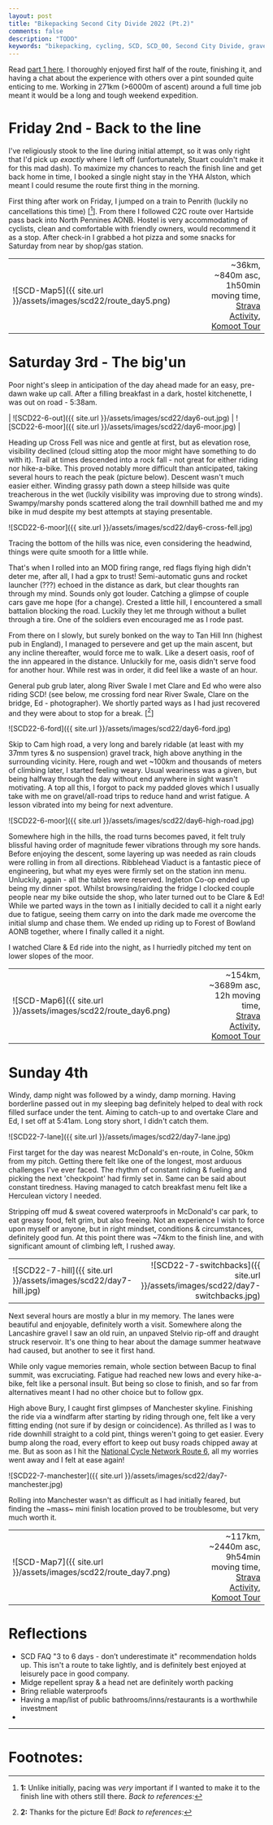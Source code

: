 ```yaml
---
layout: post
title: "Bikepacking Second City Divide 2022 (Pt.2)"
comments: false
description: "TODO"
keywords: "bikepacking, cycling, SCD, SCD_00, Second City Divide, gravel, Glasgow, Manchester, travel, leisure, 2022, Scotland, rough stuff, YHA Alston, Cross Fell, hike-a-bike, Tan Hill Inn, Cam high road, Ribblehead Viaduct, Forest of Bowland"
---
```


Read [part 1 here](http://tomaskul.github.io/2022/bikepacking-second-city-divide-pt1/). I thoroughly enjoyed first half of the route, finishing it, and having a chat about the experience with others over a pint sounded quite enticing to me. Working in 271km (>6000m of ascent) around a full time job meant it would be a long and tough weekend expedition.

# Friday 2nd - Back to the line
I've religiously stook to the line during initial attempt, so it was only right that I'd pick up _exactly_ where I left off (unfortunately, Stuart couldn't make it for this mad dash). To maximize my chances to reach the finish line and get back home in time, I booked a single night stay in the YHA Alston, which meant I could resume the route first thing in the morning.

First thing after work on Friday, I jumped on a train to Penrith (luckily no cancellations this time) [[^1]]. From there I followed C2C route over Hartside pass back into North Pennines AONB. Hostel is very accommodating of cyclists, clean and comfortable with friendly owners, would recommend it as a stop. After check-in I grabbed a hot pizza and some snacks for Saturday from near by shop/gas station.

| | |
| :--- | ---: |
| ![SCD-Map5]({{ site.url }}/assets/images/scd22/route_day5.png) | ~36km, ~840m asc,<br/> 1h50min moving time, <br/> [Strava Activity](https://www.strava.com/activities/7743490408), [Komoot Tour](https://www.komoot.com/tour/912619608)|

# Saturday 3rd - The big'un
Poor night's sleep in anticipation of the day ahead made for an easy, pre-dawn wake up call. After a filling breakfast in a dark, hostel kitchenette, I was out on road - 5:38am.

| ![SCD22-6-out]({{ site.url }}/assets/images/scd22/day6-out.jpg) | ![SCD22-6-moor]({{ site.url }}/assets/images/scd22/day6-moor.jpg) |

Heading up Cross Fell was nice and gentle at first, but as elevation rose, visibility declined (cloud sitting atop the moor might have something to do with it). Trail at times descended into a rock fall - not great for either riding nor hike-a-bike. This proved notably more difficult than anticipated, taking several hours to reach the peak (picture below). Descent wasn't much easier either. Winding grassy path down a steep hillside was quite treacherous in the wet (luckily visibility was improving due to strong winds). Swampy/marshy ponds scattered along the trail downhill bathed me and my bike in mud despite my best attempts at staying presentable.

![SCD22-6-moor]({{ site.url }}/assets/images/scd22/day6-cross-fell.jpg)

Tracing the bottom of the hills was nice, even considering the headwind, things were quite smooth for a little while. 

That's when I rolled into an MOD firing range, red flags flying high didn't deter me, after all, I had a gpx to trust! Semi-automatic guns and rocket launcher (???) echoed in the distance as dark, but clear thoughts ran through my mind. Sounds only got louder. Catching a glimpse of couple cars gave me hope (for a change). Crested a little hill, I encountered a small battalion blocking the road. Luckily they let me through without a bullet through a tire. One of the soldiers even encouraged me as I rode past.

From there on I slowly, but surely bonked on the way to Tan Hill Inn (highest pub in England), I managed to persevere and get up the main ascent, but any incline thereafter, would force me to walk. Like a desert oasis, roof of the inn appeared in the distance. Unluckily for me, oasis didn't serve food for another hour. While rest was in order, it did feel like a waste of an hour.

General pub grub later, along River Swale I met Clare and Ed who were also riding SCD! (see below, me crossing ford near River Swale, Clare on the bridge, Ed - photographer). We shortly parted ways as I had just recovered and they were about to stop for a break. [[^2]]

![SCD22-6-ford]({{ site.url }}/assets/images/scd22/day6-ford.jpg)

Skip to Cam high road, a very long and barely ridable (at least with my 37mm tyres & no suspension) gravel track, high above anything in the surrounding vicinity. Here, rough and wet ~100km and thousands of meters of climbing later, I started feeling weary. Usual weariness was a given, but being halfway through the day without end anywhere in sight wasn't motivating. A top all this, I forgot to pack my padded gloves which I usually take with me on gravel/all-road trips to reduce hand and wrist fatigue. A lesson vibrated into my being for next adventure.

![SCD22-6-moor]({{ site.url }}/assets/images/scd22/day6-high-road.jpg)

Somewhere high in the hills, the road turns becomes paved, it felt truly blissful having order of magnitude fewer vibrations through my sore hands. Before enjoying the descent, some layering up was needed as rain clouds were rolling in from all directions. Ribblehead Viaduct is a fantastic piece of engineering, but what my eyes were firmly set on the station inn menu. Unluckily, again - all the tables were reserved. Ingleton Co-op ended up being my dinner spot. Whilst browsing/raiding the fridge I clocked couple people near my bike outside the shop, who later turned out to be Clare & Ed! While we parted ways in the town as I initially decided to call it a night early due to fatigue, seeing them carry on into the dark made me overcome the initial slump and chase them. We ended up riding up to Forest of Bowland AONB together, where I finally called it a night.

I watched Clare & Ed ride into the night, as I hurriedly pitched my tent on lower slopes of the moor. 

|||
| :--- | ---: |
| ![SCD-Map6]({{ site.url }}/assets/images/scd22/route_day6.png) | ~154km, ~3689m asc,<br/> 12h moving time, <br/> [Strava Activity](https://www.strava.com/activities/7751675430), [Komoot Tour](https://www.komoot.com/tour/914602467)|


# Sunday 4th
Windy, damp night was followed by a windy, damp morning. Having borderline passed out in my sleeping bag definitely helped to deal with rock filled surface under the tent. Aiming to catch-up to and overtake Clare and Ed, I set off at 5:41am. Long story short, I didn't catch them.

![SCD22-7-lane]({{ site.url }}/assets/images/scd22/day7-lane.jpg)

First target for the day was nearest McDonald's en-route, in Colne, 50km from my pitch. Getting there felt like one of the longest, most arduous challenges I've ever faced. The rhythm of constant riding & fueling and picking the next 'checkpoint' had firmly set in. Same can be said about constant tiredness. Having managed to catch breakfast menu felt like a Herculean victory I needed.

Stripping off mud & sweat covered waterproofs in McDonald's car park, to eat greasy food, felt grim, but also freeing. Not an experience I wish to force upon myself or anyone, but in right mindset, conditions & circumstances, definitely good fun. At this point there was ~74km to the finish line, and with significant amount of climbing left, I rushed away.

|||
| :--- | ---: |
| ![SCD22-7-hill]({{ site.url }}/assets/images/scd22/day7-hill.jpg) | ![SCD22-7-switchbacks]({{ site.url }}/assets/images/scd22/day7-switchbacks.jpg) |

Next several hours are mostly a blur in my memory. The lanes were beautiful and enjoyable, definitely worth a visit. Somewhere along the Lancashire gravel I saw an old ruin, an unpaved Stelvio rip-off and draught struck reservoir. It's one thing to hear about the damage summer heatwave had caused, but another to see it first hand.

While only vague memories remain, whole section between Bacup to final summit, was excruciating. Fatigue had reached new lows and every hike-a-bike, felt like a personal insult. But being so close to finish, and so far from alternatives meant I had no other choice but to follow gpx.

High above Bury, I caught first glimpses of Manchester skyline. Finishing the ride via a windfarm after starting by riding through one, felt like a very fitting ending (not sure if by design or coincidence). As thrilled as I was to ride downhill straight to a cold pint, things weren't going to get easier. Every bump along the road, every effort to keep out busy roads chipped away at me. But as soon as I hit the [National Cycle Network Route 6](https://www.sustrans.org.uk/find-a-route-on-the-national-cycle-network/route-6/), all my worries went away and I felt at ease again!

![SCD22-7-manchester]({{ site.url }}/assets/images/scd22/day7-manchester.jpg)

Rolling into Manchester wasn't as difficult as I had initially feared, but finding the ~mass~ mini finish location proved to be troublesome, but very much worth it.

|||
| :--- | ---: |
| ![SCD-Map7]({{ site.url }}/assets/images/scd22/route_day7.png) | ~117km, ~2440m asc,<br/> 9h54min moving time, <br/> [Strava Activity](https://www.strava.com/activities/7754919721 ), [Komoot Tour](https://www.komoot.com/tour/915656593)|

# Reflections
- SCD FAQ "3 to 6 days - don’t underestimate it" recommendation holds up. This isn't a route to take lightly, and is definitely best enjoyed at leisurely pace in good company.
- Midge repellent spray & a head net are definitely worth packing
- Bring reliable waterproofs
- Having a map/list of public bathrooms/inns/restaurants is a worthwhile investment
- 


---
# Footnotes:
[^1]: **1:** Unlike initially, pacing was *very* important if I wanted to make it to the finish line with others still there. _Back to references:_
[^2]: **2:** Thanks for the picture Ed! _Back to references:_